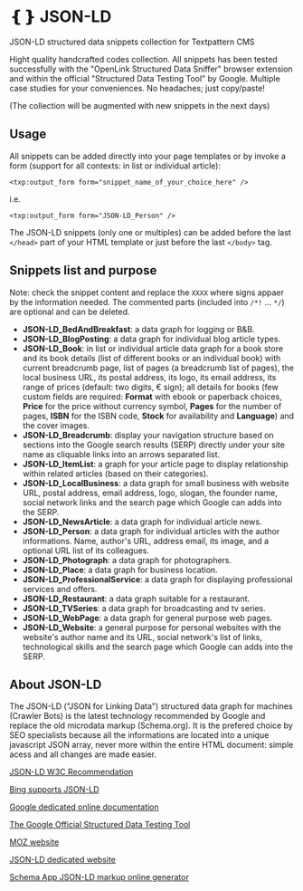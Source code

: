 # ❴❵ JSON-LD
JSON-LD structured data snippets collection for Textpattern CMS

Hight quality handcrafted codes collection. All snippets has been tested successfully with the "OpenLink Structured Data Sniffer" browser extension and within the official "Structured Data Testing Tool" by Google. Multiple case studies for your conveniences. No headaches; just copy/paste!

(The collection will be augmented with new snippets in the next days)

## Usage

All snippets can be added directly into your page templates or by invoke a form (support for all contexts: in list or individual article):

    <txp:output_form form="snippet_name_of_your_choice_here" />

i.e.

    <txp:output_form form="JSON-LD_Person" />

The JSON-LD snippets (only one or multiples) can be added before the last `</head>` part of your HTML template or just before the last `</body>` tag.


## Snippets list and purpose

Note: check the snippet content and replace the `XXXX` where signs appaer by the information needed. The commented parts (included into `/*!` ... `*/`) are optional and can be deleted.

+ **JSON-LD_BedAndBreakfast**: a data graph for logging or B&B.
+ **JSON-LD_BlogPosting**: a data graph for individual blog article types.
+ **JSON-LD_Book**: in list or individual article data graph for a book store and its book details (list of different books or an individual book) with current breadcrumb page, list of pages (a breadcrumb list of pages), the local business URL, its postal address, its logo, its email address, its range of prices (default: two digits, € sign); all details for books (few custom fields are required: **Format** with ebook or paperback choices, **Price** for the price without currency symbol, **Pages** for the number of pages, **ISBN** for the ISBN code, **Stock** for availability and **Language**) and the cover images.
+ **JSON-LD_Breadcrumb**: display your navigation structure based on sections into the Google search results (SERP) directly under your site name as  cliquable links into an arrows separated list.
+ **JSON-LD_ItemList**: a graph for your article page to display relationship within related articles (based on their categories).
+ **JSON-LD_LocalBusiness**: a data graph for small business with website URL, postal address, email address, logo, slogan, the founder name, social network links and the search page which Google can adds into the SERP.
+ **JSON-LD_NewsArticle**: a data graph for individual article news.
+ **JSON-LD_Person**: a data graph for individual articles with the author informations. Name, author's URL, address email, its image, and a optional URL list of its colleagues.
+ **JSON-LD_Photograph**: a data graph for photographers.
+ **JSON-LD_Place**: a data graph for business location.
+ **JSON-LD_ProfessionalService**: a data graph for displaying professional services and offers.
+ **JSON-LD_Restaurant**: a data graph suitable for a restaurant.
+ **JSON-LD_TVSeries**: a data graph for broadcasting and tv series.
+ **JSON-LD_WebPage**: a data graph for general purpose web pages.
+ **JSON-LD_Website**: a general purpose for personal websites with the website's author name and its URL, social network's list of links, technological skills and the search page which Google can adds into the SERP.

## About JSON-LD

The JSON-LD ("JSON for Linking Data") structured data graph for machines (Crawler Bots) is the latest technology recommended by Google and replace the old microdata markup (Schema.org). It is the prefered choice by SEO specialists because all the informations are located into a unique javascript JSON array, never more within the entire HTML document: simple acess and all changes are made easier.

[JSON-LD W3C Recommendation](https://www.w3.org/blog/news/archives/3589)

[Bing supports JSON-LD](https://searchengineland.com/bing-announces-bing-amp-viewer-json-ld-support-in-bing-webmaster-tools-300037)

[Google dedicated online documentation](https://developers.google.com/schemas/formats/json-ld)

[The Google Official Structured Data Testing Tool](https://search.google.com/structured-data/testing-tool)

[MOZ website](https://moz.com/blog/using-google-tag-manager-to-dynamically-generate-schema-org-json-ld-tags)

[JSON-LD dedicated website](json-ld.org/)

[Schema App JSON-LD markup online generator](https://www.schemaapp.com/tools/jsonld-schema-generator/)
